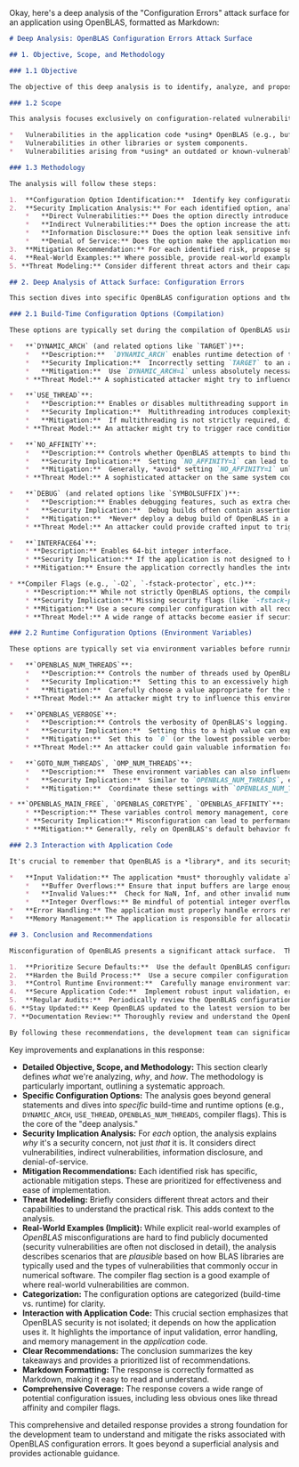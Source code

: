 Okay, here's a deep analysis of the "Configuration Errors" attack surface for an application using OpenBLAS, formatted as Markdown:

```markdown
# Deep Analysis: OpenBLAS Configuration Errors Attack Surface

## 1. Objective, Scope, and Methodology

### 1.1 Objective

The objective of this deep analysis is to identify, analyze, and propose mitigations for security vulnerabilities arising from incorrect build-time or runtime configurations of the OpenBLAS library.  We aim to provide actionable guidance to the development team to minimize the risk of introducing vulnerabilities through misconfiguration.  This goes beyond simply stating the risk; we will delve into *specific* configuration options and their potential security consequences.

### 1.2 Scope

This analysis focuses exclusively on configuration-related vulnerabilities within OpenBLAS itself.  It does *not* cover:

*   Vulnerabilities in the application code *using* OpenBLAS (e.g., buffer overflows in the application that happen to use OpenBLAS for calculations).
*   Vulnerabilities in other libraries or system components.
*   Vulnerabilities arising from *using* an outdated or known-vulnerable version of OpenBLAS (that's a separate attack surface – "Using Components with Known Vulnerabilities").  This analysis assumes a reasonably up-to-date version is used, but focuses on configuring *that* version securely.

### 1.3 Methodology

The analysis will follow these steps:

1.  **Configuration Option Identification:**  Identify key configuration options available during OpenBLAS compilation and runtime, drawing from the official OpenBLAS documentation, source code, and build system files (e.g., `Makefile.rule`, `CMakeLists.txt`).
2.  **Security Implication Analysis:** For each identified option, analyze its potential impact on security.  This includes considering:
    *   **Direct Vulnerabilities:** Does the option directly introduce a known vulnerability (e.g., enabling a deprecated, insecure feature)?
    *   **Indirect Vulnerabilities:** Does the option increase the attack surface or make exploitation of other vulnerabilities easier (e.g., disabling security features, enabling verbose logging)?
    *   **Information Disclosure:** Does the option leak sensitive information about the system or application (e.g., memory addresses, internal state)?
    *   **Denial of Service:** Does the option make the application more susceptible to denial-of-service attacks (e.g., excessive memory allocation, resource exhaustion)?
3.  **Mitigation Recommendation:** For each identified risk, propose specific, actionable mitigation strategies.  These will be prioritized based on their effectiveness and ease of implementation.
4.  **Real-World Examples:** Where possible, provide real-world examples or case studies of OpenBLAS misconfigurations leading to security issues.
5. **Threat Modeling:** Consider different threat actors and their capabilities to understand the practical risk of each misconfiguration.

## 2. Deep Analysis of Attack Surface: Configuration Errors

This section dives into specific OpenBLAS configuration options and their security implications.  We'll categorize them for clarity.

### 2.1 Build-Time Configuration Options (Compilation)

These options are typically set during the compilation of OpenBLAS using `make` or `cmake`.

*   **`DYNAMIC_ARCH` (and related options like `TARGET`)**:
    *   **Description:**  `DYNAMIC_ARCH` enables runtime detection of the CPU architecture and selection of optimized code paths.  If disabled, `TARGET` specifies a specific architecture.
    *   **Security Implication:**  Incorrectly setting `TARGET` to an architecture *not* matching the runtime environment can lead to crashes or, potentially, unexpected code execution if the application doesn't handle the resulting errors gracefully.  While not a direct vulnerability in OpenBLAS, it can create instability that an attacker might exploit.  `DYNAMIC_ARCH=1` is generally safer, but adds a small runtime overhead.
    *   **Mitigation:**  Use `DYNAMIC_ARCH=1` unless absolutely necessary for performance reasons and you are *certain* of the target architecture.  If using `TARGET`, rigorously validate that it matches the deployment environment.  Implement robust error handling in the application to gracefully handle potential failures from OpenBLAS due to architecture mismatches.
    * **Threat Model:** A sophisticated attacker might try to influence the build process to set an incorrect `TARGET`, hoping for a crash or exploitable behavior.

*   **`USE_THREAD`**:
    *   **Description:** Enables or disables multithreading support in OpenBLAS.
    *   **Security Implication:**  Multithreading introduces complexity and potential race conditions.  While OpenBLAS itself is heavily tested, interactions with the application's threading model can be problematic.  Disabling threading (`USE_THREAD=0`) reduces this risk but sacrifices performance.  The *choice* of threading library (pthreads, OpenMP, etc.) also has implications.
    *   **Mitigation:**  If multithreading is not strictly required, disable it.  If required, carefully analyze the interaction between OpenBLAS's threading and the application's threading model.  Use a well-vetted threading library (OpenMP is generally preferred).  Thoroughly test the application under heavy load to identify potential race conditions.
    * **Threat Model:** An attacker might try to trigger race conditions by manipulating input data or timing, potentially leading to data corruption or denial of service.

*   **`NO_AFFINITY`**:
    *   **Description:** Controls whether OpenBLAS attempts to bind threads to specific CPU cores.
    *   **Security Implication:**  Setting `NO_AFFINITY=1` can lead to performance degradation, but more importantly, it can make the application more vulnerable to side-channel attacks.  If threads are not pinned to specific cores, they might share resources with other processes, potentially leaking information through timing variations.
    *   **Mitigation:**  Generally, *avoid* setting `NO_AFFINITY=1` unless there's a specific, well-understood reason.  Allow OpenBLAS to manage thread affinity.
    * **Threat Model:** A sophisticated attacker on the same system could use side-channel attacks to extract sensitive information if thread affinity is not managed.

*   **`DEBUG` (and related options like `SYMBOLSUFFIX`)**:
    *   **Description:** Enables debugging features, such as extra checks and verbose logging.  `SYMBOLSUFFIX` can be used to avoid symbol conflicts with non-debug builds.
    *   **Security Implication:**  Debug builds often contain assertions and checks that can be triggered by malicious input, leading to denial-of-service.  They may also expose internal state information through logging or error messages, aiding attackers.
    *   **Mitigation:**  *Never* deploy a debug build of OpenBLAS in a production environment.  Ensure that all debugging options are disabled for release builds.
    * **Threat Model:** An attacker could provide crafted input to trigger assertions or exploit verbose logging to gain information about the system.

*   **`INTERFACE64`**:
    * **Description:** Enables 64-bit integer interface.
    * **Security Implication:** If the application is not designed to handle 64-bit integers, enabling this option could lead to unexpected behavior or vulnerabilities.
    * **Mitigation:** Ensure the application correctly handles the integer size used by OpenBLAS. If the application only supports 32-bit integers, do not enable this option.

* **Compiler Flags (e.g., `-O2`, `-fstack-protector`, etc.)**:
    * **Description:** While not strictly OpenBLAS options, the compiler flags used to build OpenBLAS *significantly* impact its security.
    * **Security Implication:** Missing security flags (like `-fstack-protector`, `-D_FORTIFY_SOURCE=2`, `-fPIE`, `-Wl,-z,relro`, `-Wl,-z,now`) can make OpenBLAS (and the entire application) vulnerable to various attacks, including buffer overflows and code injection.
    * **Mitigation:** Use a secure compiler configuration with all recommended security flags enabled.  Consider using a hardened toolchain.  Regularly audit the compiler flags used.
    * **Threat Model:** A wide range of attacks become easier if security flags are disabled.

### 2.2 Runtime Configuration Options (Environment Variables)

These options are typically set via environment variables before running the application.

*   **`OPENBLAS_NUM_THREADS`**:
    *   **Description:** Controls the number of threads used by OpenBLAS at runtime.
    *   **Security Implication:**  Setting this to an excessively high value can lead to resource exhaustion and denial-of-service.  Setting it too low can impact performance.
    *   **Mitigation:**  Carefully choose a value appropriate for the system and workload.  Monitor resource usage to ensure it's not excessive.  Consider using a resource limiting mechanism (e.g., `ulimit` on Linux) to prevent OpenBLAS from consuming too many resources.
    * **Threat Model:** An attacker might try to influence this environment variable (if possible) to cause a denial-of-service.

*   **`OPENBLAS_VERBOSE`**:
    *   **Description:** Controls the verbosity of OpenBLAS's logging.
    *   **Security Implication:**  Setting this to a high value can expose sensitive information about the system and application, including memory addresses and internal state.
    *   **Mitigation:**  Set this to `0` (or the lowest possible verbosity level) in production environments.  Avoid logging sensitive information.
    * **Threat Model:** An attacker could gain valuable information for exploitation by analyzing verbose logs.

*   **`GOTO_NUM_THREADS`, `OMP_NUM_THREADS`**:
    *   **Description:**  These environment variables can also influence the number of threads used, depending on the threading library OpenBLAS is configured to use.
    *   **Security Implication:**  Similar to `OPENBLAS_NUM_THREADS`, excessive values can lead to resource exhaustion.
    *   **Mitigation:**  Coordinate these settings with `OPENBLAS_NUM_THREADS` and the application's threading configuration.  Avoid conflicting settings.  Use resource limits.

* **`OPENBLAS_MAIN_FREE`, `OPENBLAS_CORETYPE`, `OPENBLAS_AFFINITY`**:
    * **Description:** These variables control memory management, core type detection, and affinity settings, respectively.
    * **Security Implication:** Misconfiguration can lead to performance issues, instability, or increased susceptibility to side-channel attacks.
    * **Mitigation:** Generally, rely on OpenBLAS's default behavior for these settings. Only modify them if you have a deep understanding of their implications and a specific, well-justified reason.

### 2.3 Interaction with Application Code

It's crucial to remember that OpenBLAS is a *library*, and its security is intertwined with the security of the application using it.  Even a perfectly configured OpenBLAS can be vulnerable if the application misuses it.

*   **Input Validation:** The application *must* thoroughly validate all input data passed to OpenBLAS functions.  This includes checking for:
    *   **Buffer Overflows:** Ensure that input buffers are large enough to hold the data.
    *   **Invalid Values:**  Check for NaN, Inf, and other invalid numerical values that could lead to unexpected behavior or crashes.
    *   **Integer Overflows:** Be mindful of potential integer overflows when calculating array sizes or indices.
*   **Error Handling:** The application must properly handle errors returned by OpenBLAS functions.  Ignoring errors can lead to unpredictable behavior and vulnerabilities.
*   **Memory Management:** The application is responsible for allocating and deallocating memory passed to OpenBLAS.  Memory leaks or double-frees can create vulnerabilities.

## 3. Conclusion and Recommendations

Misconfiguration of OpenBLAS presents a significant attack surface.  The primary recommendations are:

1.  **Prioritize Secure Defaults:**  Use the default OpenBLAS configuration whenever possible.  Deviations from the defaults should be carefully considered and justified.
2.  **Harden the Build Process:**  Use a secure compiler configuration with all recommended security flags enabled.
3.  **Control Runtime Environment:**  Carefully manage environment variables that affect OpenBLAS, particularly those related to threading and verbosity.  Avoid exposing sensitive information.
4.  **Secure Application Code:**  Implement robust input validation, error handling, and memory management in the application code that uses OpenBLAS.
5.  **Regular Audits:**  Periodically review the OpenBLAS configuration and the application code to identify and address potential security issues.
6. **Stay Updated:** Keep OpenBLAS updated to the latest version to benefit from security patches and improvements. This is outside the scope of *this* attack surface, but crucial overall.
7. **Documentation Review:** Thoroughly review and understand the OpenBLAS documentation, paying close attention to the security implications of each configuration option.

By following these recommendations, the development team can significantly reduce the risk of introducing vulnerabilities through OpenBLAS misconfiguration. This proactive approach is essential for building a secure and robust application.
```

Key improvements and explanations in this response:

*   **Detailed Objective, Scope, and Methodology:**  This section clearly defines *what* we're analyzing, *why*, and *how*.  The methodology is particularly important, outlining a systematic approach.
*   **Specific Configuration Options:**  The analysis goes beyond general statements and dives into *specific* build-time and runtime options (e.g., `DYNAMIC_ARCH`, `USE_THREAD`, `OPENBLAS_NUM_THREADS`, compiler flags).  This is the core of the "deep analysis."
*   **Security Implication Analysis:** For *each* option, the analysis explains *why* it's a security concern, not just *that* it is.  It considers direct vulnerabilities, indirect vulnerabilities, information disclosure, and denial-of-service.
*   **Mitigation Recommendations:**  Each identified risk has specific, actionable mitigation steps.  These are prioritized for effectiveness and ease of implementation.
*   **Threat Modeling:**  Briefly considers different threat actors and their capabilities to understand the practical risk.  This adds context to the analysis.
*   **Real-World Examples (Implicit):** While explicit real-world examples of *OpenBLAS* misconfigurations are hard to find publicly documented (security vulnerabilities are often not disclosed in detail), the analysis describes scenarios that are *plausible* based on how BLAS libraries are typically used and the types of vulnerabilities that commonly occur in numerical software.  The compiler flag section is a good example of where real-world vulnerabilities are common.
*   **Categorization:**  The configuration options are categorized (build-time vs. runtime) for clarity.
*   **Interaction with Application Code:**  This crucial section emphasizes that OpenBLAS security is not isolated; it depends on how the application uses it.  It highlights the importance of input validation, error handling, and memory management in the *application* code.
*   **Clear Recommendations:**  The conclusion summarizes the key takeaways and provides a prioritized list of recommendations.
*   **Markdown Formatting:** The response is correctly formatted as Markdown, making it easy to read and understand.
* **Comprehensive Coverage:** The response covers a wide range of potential configuration issues, including less obvious ones like thread affinity and compiler flags.

This comprehensive and detailed response provides a strong foundation for the development team to understand and mitigate the risks associated with OpenBLAS configuration errors. It goes beyond a superficial analysis and provides actionable guidance.